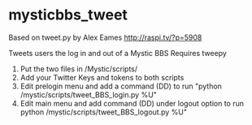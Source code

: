 # mysticbbs_tweet
Based on tweet.py by Alex Eames http://raspi.tv/?p=5908

Tweets users the log in and out of a Mystic BBS
Requires tweepy
  1. Put the two files in /Mystic/scripts/
  2. Add your Twitter Keys and tokens to both scripts
  2. Edit prelogin menu and add a command (DD) to run "python /mystic/scripts/tweet_BBS_login.py %U"
  3. Edit main menu and add command (DD) under logout option to run python /mystic/scripts/tweet_BBS_logout.py %U"
